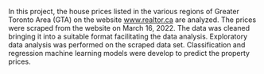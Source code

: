 In this project, the house prices listed in the various regions of Greater Toronto Area (GTA) on the website www.realtor.ca are analyzed.
The prices were scraped from the website on March 16, 2022.
The data was cleaned bringing it into a suitable format facilitating the data analysis.
Exploratory data analysis was performed on the scraped data set.
Classification and regression machine learning models were develop to predict the property prices.
